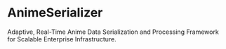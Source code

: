 # AnimeSerializer
Adaptive, Real-Time Anime Data Serialization and Processing Framework for Scalable Enterprise Infrastructure.
